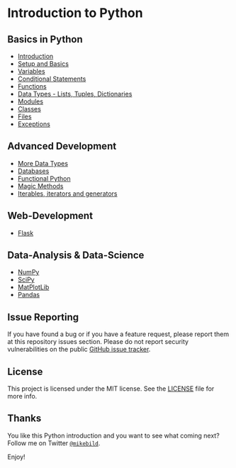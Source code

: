 # Introduction to Python

## Basics in Python

* [Introduction](basic/1-introduction.md)
* [Setup and Basics](basic/2-setup-basics.md)
* [Variables](basic/3-variables.md)
* [Conditional Statements](basic/4-conditional.md)
* [Functions](basic/5-functions.md)
* [Data Types - Lists, Tuples, Dictionaries](basic/6-data-types.md)
* [Modules](basic/7-modules.md)
* [Classes](basic/8-classes.md)
* [Files](basic/9-files.md)
* [Exceptions](basic/10-exceptions.md)

## Advanced Development

* [More Data Types](advanced/1-data-types.md)
* [Databases](advanced/2-database.md)
* [Functional Python](advanced/3-functional-python.md)
* [Magic Methods](advanced/4-magic-methods.md)
* [Iterables, iterators and generators](advanced/5-iter.md)

## Web-Development

* [Flask](web/1-basic-flask.md)

## Data-Analysis & Data-Science

* [NumPy](data-analysis/1-numpy.md)
* [SciPy](data-analysis/2-scipy.md)
* [MatPlotLib](data-analysis/3-matplotlib.md)
* [Pandas](data-analysis/4-pandas.md)

## Issue Reporting

If you have found a bug or if you have a feature request, please report them at this repository issues section. Please do not report security vulnerabilities on the public [GitHub issue tracker](https://github.com/MikeBild/introduction-python/issues).

## License

This project is licensed under the MIT license. See the [LICENSE](LICENSE) file for more info.

## Thanks

You like this Python introduction and you want to see what coming next? Follow me on Twitter [`@mikebild`](https://twitter.com/mikebild).

Enjoy!
